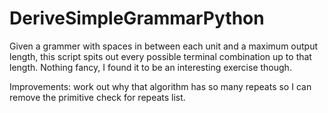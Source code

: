 # DeriveSimpleGrammarPython

Given a grammer with spaces in between each unit and a maximum output length, 
this script spits out every possible terminal combination up to that length.
Nothing fancy, I found it to be an interesting exercise though.

Improvements: work out why that algorithm has so many repeats so I can remove the 
primitive check for repeats list. 
